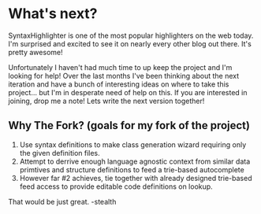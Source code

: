 # What's next?

SyntaxHighlighter is one of the most popular highlighters on the web today. I'm surprised 
and excited to see it on nearly every other blog out there. It's pretty awesome!

Unfortunately I haven't had much time to up keep the project and I'm looking for help! Over
the last months I've been thinking about the next iteration and have a bunch of interesting
ideas on where to take this project... but I'm in desperate need of help on this. If you are
interested in joining, drop me a note! Lets write the next version together!


## Why The Fork? (goals for my fork of the project)

1. Use syntax definitions to make class generation wizard requiring only the given definition files.
2. Attempt to derrive enough language agnostic context from similar data primtives and structure definitions to feed a trie-based autocomplete
3. However far #2 achieves, tie together with already designed trie-based feed access to provide editable code definitions on lookup.


That would be just great. -stealth
